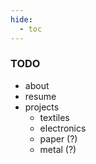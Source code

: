 ```yaml
---
hide:
  - toc
---
```

### TODO

- about  
- resume  
- projects  
  - textiles
  - electronics
  - paper (?)
  - metal (?)


